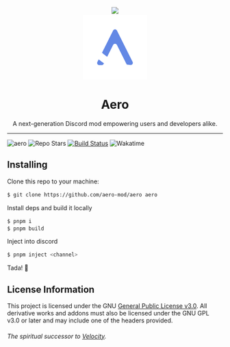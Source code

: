 <div align="center">
    <a href="https://discord.gg/5DbMYB34Fz">
        <img src="https://img.shields.io/badge/Join_the_Discord-blue?style=for-the-badge&color=%235965F2" />
    </a>
</div>

<div align="center">
    <img src="./assets/Transparent.png" width="150px" height="150px" alt="Aero Logo" />
    <h1>Aero</h1>
    A next-generation Discord mod empowering users and developers alike.
</div>

---
![aero](https://img.shields.io/badge/-aero-blue?style=flat-square&color=%236B87DE)
![Repo Stars](https://img.shields.io/github/stars/aero-mod/aero?style=flat-square&color=%236B87DE)
[![Build Status](https://img.shields.io/github/actions/workflow/status/aero-mod/aero/build.yml?style=flat-square&color=%236B87DE)](https://github.com/aero-mod/aero/releases/tag/development)
![Wakatime](https://wakatime.com/badge/user/00c7afe5-77ae-4122-9969-8fa677814618/project/4a921a8c-f97e-4fe3-9804-9b18ed5c3c4a.svg?style=flat-square)

## Installing

Clone this repo to your machine:
```bash
$ git clone https://github.com/aero-mod/aero aero
```

Install deps and build it locally
```bash
$ pnpm i
$ pnpm build
```

Inject into discord
```bash
$ pnpm inject <channel>
```

Tada! 🎉

## License Information

This project is licensed under the GNU [General Public License v3.0](https://www.gnu.org/licenses/). All derivative works and addons must also be licensed under the GNU GPL v3.0 or later and may include one of the headers provided.


###### The spiritual successor to [Velocity](https://github.com/Velocity-Discord/Velocity).
